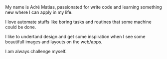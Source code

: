 My name is Adré Matias, passionated for write code and learning something new where I can apply in my life.

I love automate stuffs like boring tasks and routines that some machine could be done.

I like to undertand design and get some inspiration when I see some beautifull images and layouts on the web/apps.

I am always challenge myself.
